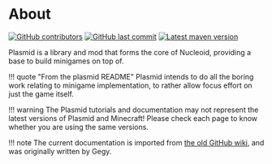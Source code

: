 # About

[![GitHub contributors](https://img.shields.io/github/contributors/NucleoidMC/plasmid?logo=github&style=for-the-badge)](https://github.com/NucleoidMC/plasmid)
[![GitHub last commit](https://img.shields.io/github/last-commit/NucleoidMC/plasmid?logo=github&style=for-the-badge)](https://github.com/NucleoidMC/plasmid)
[![Latest maven version](https://img.shields.io/maven-metadata/v?label=Latest%20version&style=for-the-badge&metadataUrl=https%3A%2F%2Fmaven.nucleoid.xyz%2Fxyz%2Fnucleoid%2Fplasmid%2Fmaven-metadata.xml)](https://nucleoid.xyz/use/)

Plasmid is a library and mod that forms the core of Nucleoid, providing a base to build minigames on top of.

!!! quote "From the plasmid README"
    Plasmid intends to do all the boring work relating to minigame implementation, to rather allow focus effort on just the game itself.

!!! warning
    The Plasmid tutorials and documentation may not represent the latest versions of Plasmid and Minecraft! Please check each page to know whether you are using the same versions.

!!! note
    The current documentation is imported from [the old GitHub wiki](https://github.com/NucleoidMC/plasmid/wiki), and was originally written by Gegy.
